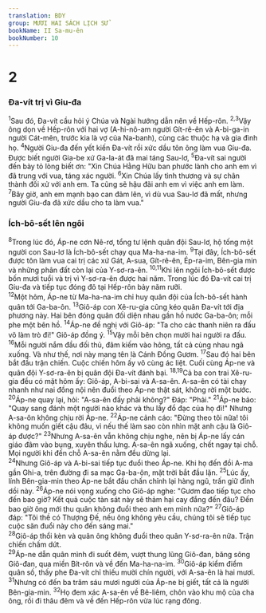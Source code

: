 ```yaml
---
translation: BDY
group: MƯƠI HAI SÁCH LỊCH SỬ
bookName: II Sa-mu-ên 
bookNumber: 10
---
```


<div class="title"><h1>2</h1><h3>Đa-vít trị vì Giu-đa</h3></div>
<span class="verse 2sa_2_1"><sup>1</sup>Sau đó, Đa-vít cầu hỏi ý Chúa và Ngài hướng dẫn nên về Hếp-rôn. </span>
<span class="verse 2sa_2_2 2sa_2_3"><sup>2,3</sup>Vậy ông dọn về Hếp-rôn với hai vợ (A-hi-nô-am người Gít-rê-ên và A-bi-ga-in người Cát-mên, trước kia là vợ của Na-banh), cùng các thuộc hạ và gia đình họ. </span>
<span class="verse 2sa_2_4"><sup>4</sup>Người Giu-đa đến yết kiến Đa-vít rồi xức dầu tôn ông làm vua Giu-đa. Được biết người Gia-be xứ Ga-la-át đã mai táng Sau-lơ, </span>
<span class="verse 2sa_2_5"><sup>5</sup>Đa-vít sai người đến bày tỏ lòng biết ơn: &#34;Xin Chúa Hằng Hữu ban phước lành cho anh em vì đã trung với vua, táng xác người. </span>
<span class="verse 2sa_2_6"><sup>6</sup>Xin Chúa lấy tình thương và sự chân thành đối xử với anh em. Ta cũng sẽ hậu đãi anh em vì việc anh em làm. </span>
<span class="verse 2sa_2_7"><sup>7</sup>Bây giờ, anh em mạnh bạo can đảm lên, vì dù vua Sau-lơ đã mất, nhưng người Giu-đa đã xức dầu cho ta làm vua.&#34;</span>
<div class="title"><h3>Ích-bô-sết lên ngôi</h3></div>
<span class="verse 2sa_2_8"><sup>8</sup>Trong lúc đó, Áp-ne cơn Nê-rơ, tổng tư lệnh quân đội Sau-lơ, hộ tống một người con Sau-lơ là Ích-bô-sết chạy qua Ma-ha-na-im. </span>
<span class="verse 2sa_2_9"><sup>9</sup>Tại đây, Ích-bô-sết được tôn làm vua cai trị các xứ Gát, A-sua, Gít-rê-ên, Ép-ra-im, Bên-gia min và những phân đất còn lại của Y-sơ-ra-ên. </span>
<span class="verse 2sa_2_10 2sa_2_11"><sup>10,11</sup>Khi lên ngôi Ích-bô-sết được bốn mươi tuổi và trị vì Y-sơ-ra-ên được hai năm. Trong lúc đó Đa-vít cai trị Giu-đa và tiếp tục đóng đô tại Hếp-rôn bảy năm rưỡi.<br/></span>
<span class="verse 2sa_2_12"><sup>12</sup>Một hôm, Áp-ne từ Ma-ha-na-im chỉ huy quân đội của Ích-bô-sết hành quân tới Ga-ba-ôn. </span>
<span class="verse 2sa_2_13"><sup>13</sup>Giô-áp con Xê-ru-gia cũng kéo quân Đa-vít tới địa phương này. Hai bên đóng quân đối diện nhau gần hồ nước Ga-ba-ôn; mỗi phe một bên hồ. </span>
<span class="verse 2sa_2_14"><sup>14</sup>Áp-ne đề nghị với Giô-áp: &#34;Ta cho các thanh niên ra đấu võ làm trò đi!&#34; Giô-áp đồng ý. </span>
<span class="verse 2sa_2_15"><sup>15</sup>Vậy mỗi bên chọn mười hai người ra đấu. </span>
<span class="verse 2sa_2_16"><sup>16</sup>Mỗi người nắm đầu đối thủ, đâm kiếm vào hông, tất cả cùng nhau ngã xuống. Và như thế, nơi này mang tên là Cánh Đồng Gươm. </span>
<span class="verse 2sa_2_17"><sup>17</sup>Sau đó hai bên bắt đầu trận chiến. Cuộc chiến hôm ấy vô cùng ác liệt. Cuối cùng Áp-ne và quân đội Y-sơ-ra-ên bị quân đội Đa-vít đánh bại. </span>
<span class="verse 2sa_2_18 2sa_2_19"><sup>18,19</sup>Cả ba con trai Xê-ru-gia đều có mặt hôm ấy: Giô-áp, A-bi-sai và A-sa-ên. A-sa-ên có tài chạy nhanh như nai đồng nội nên đuổi theo Áp-ne thật sát, không rời một bước. </span>
<span class="verse 2sa_2_20"><sup>20</sup>Áp-ne quay lại, hỏi: &#34;A-sa-ên đấy phải không?&#34; Đáp: &#34;Phải.&#34; </span>
<span class="verse 2sa_2_21"><sup>21</sup>Áp-ne bảo: &#34;Quay sang đánh một người nào khác và thu lấy đồ đạc của họ đi!&#34; Nhưng A-sa-ôn không chịu rời Áp-ne. </span>
<span class="verse 2sa_2_22"><sup>22</sup>Áp-ne cảnh cáo: &#34;Đừng theo tôi nữa! tôi không muốn giết cậu đâu, vì nếu thế làm sao còn nhìn mặt anh cậu là Giô-áp được?&#34; </span>
<span class="verse 2sa_2_23"><sup>23</sup>Nhưng A-sa-ên vẫn không chịu nghe, nên bị Áp-ne lấy cán giáo đâm vào bụng, xuyên thấu lưng. A-sa-ên ngã xuống, chết ngay tại chỗ. Mọi người khi đến chỗ A-sa-ên nằm đều dừng lại.<br/></span>
<span class="verse 2sa_2_24"><sup>24</sup>Nhưng Giô-áp và A-bi-sai tiếp tục đuổi theo Áp-ne. Khi họ đến đồi A-ma gần Ghi-a, trên đường đi sa mạc Ga-ba-ôn, mặt trời bắt đầu lặn. </span>
<span class="verse 2sa_2_25"><sup>25</sup>Lúc ấy, lính Bên-gia-min theo Áp-ne bắt đầu chấn chỉnh lại hàng ngũ, trấn giữ đỉnh dồi này. </span>
<span class="verse 2sa_2_26"><sup>26</sup>Áp-ne nói vọng xuống cho Giô-áp nghe: &#34;Gươm đao tiếp tục cho đến bao giờ? Kết quả cuộc tàn sát này sẽ thảm hại cay đắng đến đâu? Đến bao giờ ông mới thu quân không đuổi theo anh em mình nữa?&#34; </span>
<span class="verse 2sa_2_27"><sup>27</sup>Giô-áp đáp: &#34;Tôi thề có Thượng Đế, nếu ông không yêu cầu, chúng tôi sẽ tiếp tục cuộc săn đuổi này cho đến sáng mai.&#34;<br/></span>
<span class="verse 2sa_2_28"><sup>28</sup>Giô-áp thổi kèn và quân ông không đuổi theo quân Y-sơ-ra-ên nữa. Trận chiến chấm dứt.<br/></span>
<span class="verse 2sa_2_29"><sup>29</sup>Áp-ne dẫn quân mình đi suốt đêm, vượt thung lũng Giô-đan, băng sông Giô-đan, qua miền Bít-rôn và về đến Ma-ha-na-im. </span>
<span class="verse 2sa_2_30"><sup>30</sup>Giô-áp kiểm điểm quân số, thấy phe Đa-vít chỉ thiếu mười chín người, với A-sa-ên là hai mươi. </span>
<span class="verse 2sa_2_31"><sup>31</sup>Nhưng có đến ba trăm sáu mươi người của Áp-ne bị giết, tất cả là người Bên-gia-min. </span>
<span class="verse 2sa_2_32"><sup>32</sup>Họ đem xác A-sa-ên về Bê-liêm, chôn vào khu mộ của cha ông, rồi đi thâu đêm và về đến Hếp-rôn vừa lúc rạng đông.</span>
